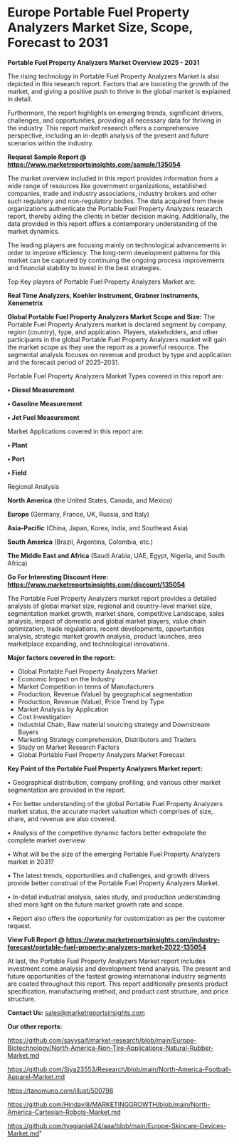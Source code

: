  # Europe Portable Fuel Property Analyzers Market Size, Scope, Forecast to 2031

<Strong> Portable Fuel Property Analyzers Market Overview 2025 - 2031</strong>

The rising technology in Portable Fuel Property Analyzers Market is also depicted in this research report. Factors that are boosting the growth of the market, and giving a positive push to thrive in the global market is explained in detail.

Furthermore, the report highlights on emerging trends, significant drivers, challenges, and opportunities, providing all necessary data for thriving in the industry. This report market research offers a comprehensive perspective, including an in-depth analysis of the present and future scenarios within the industry.

<strong>Request Sample Report @ <a href=https://www.marketreportsinsights.com/sample/135054>https://www.marketreportsinsights.com/sample/135054</a></strong>

The market overview included in this report provides information from a wide range of resources like government organizations, established companies, trade and industry associations, industry brokers and other such regulatory and non-regulatory bodies. The data acquired from these organizations authenticate the Portable Fuel Property Analyzers research report, thereby aiding the clients in better decision making. Additionally, the data provided in this report offers a contemporary understanding of the market dynamics.

The leading players are focusing mainly on technological advancements in order to improve efficiency. The long-term development patterns for this market can be captured by continuing the ongoing process improvements and financial stability to invest in the best strategies.

Top Key players of Portable Fuel Property Analyzers Market are:

<strong>Real Time Analyzers, Koehler Instrument, Grabner Instruments, Xenemetrix</strong>

<strong><b>Global Portable Fuel Property Analyzers Market Scope and Size:</b></strong>
The Portable Fuel Property Analyzers market is declared segment by company, region (country), type, and application. Players, stakeholders, and other participants in the global Portable Fuel Property Analyzers market will gain the market scope as they use the report as a powerful resource. The segmental analysis focuses on revenue and product by type and application and the forecast period of 2025-2031.

Portable Fuel Property Analyzers Market Types covered in this report are:

<strong>• Diesel Measurement

• Gasoline Measurement

• Jet Fuel Measurement</strong>

Market Applications covered in this report are:

<strong>• Plant

• Port

• Field</strong> 

Regional Analysis

<strong>North America</strong> (the United States, Canada, and Mexico)

<strong>Europe</strong> (Germany, France, UK, Russia, and Italy)

<strong>Asia-Pacific</strong> (China, Japan, Korea, India, and Southeast Asia)

<strong>South America</strong> (Brazil, Argentina, Colombia, etc.)

<strong>The Middle East and Africa</strong> (Saudi Arabia, UAE, Egypt, Nigeria, and South Africa)

<strong>Go For Interesting Discount Here: <a href=https://www.marketreportsinsights.com/discount/135054>https://www.marketreportsinsights.com/discount/135054</a></strong>

The Portable Fuel Property Analyzers market report provides a detailed analysis of global market size, regional and country-level market size, segmentation market growth, market share, competitive Landscape, sales analysis, impact of domestic and global market players, value chain optimization, trade regulations, recent developments, opportunities analysis, strategic market growth analysis, product launches, area marketplace expanding, and technological innovations.

<strong><b>Major factors covered in the report:</b></strong>
<ul>
  <li>Global Portable Fuel Property Analyzers Market </li>
  <li>Economic Impact on the Industry</li>
  <li>Market Competition in terms of Manufacturers</li>
  <li>Production, Revenue (Value) by geographical segmentation</li>
  <li>Production, Revenue (Value), Price Trend by Type</li>
  <li>Market Analysis by Application</li>
  <li>Cost Investigation</li>
  <li>Industrial Chain, Raw material sourcing strategy and Downstream Buyers</li>
  <li>Marketing Strategy comprehension, Distributors and Traders</li>
  <li>Study on Market Research Factors</li>
  <li>Global Portable Fuel Property Analyzers Market Forecast</li>
</ul>

<strong><b>Key Point of the Portable Fuel Property Analyzers Market report:</b></strong>

• Geographical distribution, company profiling, and various other market segmentation are provided in the report.

• For better understanding of the global Portable Fuel Property Analyzers market status, the accurate market valuation which comprises of size, share, and revenue are also covered.

• Analysis of the competitive dynamic factors better extrapolate the complete market overview

• What will be the size of the emerging Portable Fuel Property Analyzers market in 2031?

• The latest trends, opportunities and challenges, and growth drivers provide better construal of the Portable Fuel Property Analyzers Market.

• In-detail industrial analysis, sales study, and production understanding shed more light on the future market growth rate and scope.

• Report also offers the opportunity for customization as per the customer request.

<strong><b>View Full Report @ <a href=https://www.marketreportsinsights.com/industry-forecast/portable-fuel-property-analyzers-market-2022-135054>https://www.marketreportsinsights.com/industry-forecast/portable-fuel-property-analyzers-market-2022-135054</a></b></strong>


At last, the Portable Fuel Property Analyzers Market report includes investment come analysis and development trend analysis. The present and future opportunities of the fastest growing international industry segments are coated throughout this report. This report additionally presents product specification, manufacturing method, and product cost structure, and price structure.

<strong>Contact Us:</strong>
sales@marketreportsinsights.com

<strong>Our other reports:</strong>

<a href=https://github.com/sayysaif/market-research/blob/main/Europe-Biotechnology/North-America-Non-Tire-Applications-Natural-Rubber-Market.md>https://github.com/sayysaif/market-research/blob/main/Europe-Biotechnology/North-America-Non-Tire-Applications-Natural-Rubber-Market.md</a>

<a href=https://github.com/Siya23553/Research/blob/main/North-America-Football-Apparel-Market.md>https://github.com/Siya23553/Research/blob/main/North-America-Football-Apparel-Market.md</a>

<a href=https://tanomuno.com/illust/500798>https://tanomuno.com/illust/500798</a>

<a href=https://github.com/Hindavi8/MARKETINGGROWTH/blob/main/North-America-Cartesian-Robots-Market.md>https://github.com/Hindavi8/MARKETINGGROWTH/blob/main/North-America-Cartesian-Robots-Market.md</a>

<a href=https://github.com/tyagianjali24/aaa/blob/main/Europe-Skincare-Devices-Market.md>https://github.com/tyagianjali24/aaa/blob/main/Europe-Skincare-Devices-Market.md</a>"
